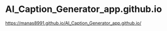 # AI_Caption_Generator_app.github.io
   https://manas8991.github.io/AI_Caption_Generator_app.github.io/
